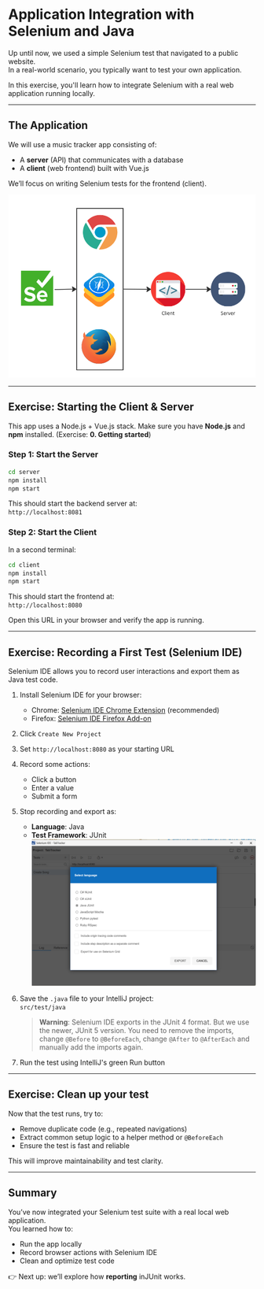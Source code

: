 # Application Integration with Selenium and Java

Up until now, we used a simple Selenium test that navigated to a public website.  
In a real-world scenario, you typically want to test your own application.

In this exercise, you'll learn how to integrate Selenium with a real web application running locally.

---

## The Application

We will use a music tracker app consisting of:
- A **server** (API) that communicates with a database
- A **client** (web frontend) built with Vue.js

We’ll focus on writing Selenium tests for the frontend (client).

![Inspect the driver element](./images/client_server.png)

---

## Exercise: Starting the Client & Server

This app uses a Node.js + Vue.js stack. Make sure you have **Node.js** and **npm** installed. (Exercise: **0. Getting started**)

### Step 1: Start the Server

```bash
cd server
npm install
npm start
```

This should start the backend server at:  
`http://localhost:8081`

### Step 2: Start the Client

In a second terminal:

```bash
cd client
npm install
npm start
```

This should start the frontend at:  
`http://localhost:8080`

Open this URL in your browser and verify the app is running.

---

## Exercise: Recording a First Test (Selenium IDE)

Selenium IDE allows you to record user interactions and export them as Java test code.

1. Install Selenium IDE for your browser:
   - Chrome: [Selenium IDE Chrome Extension](https://chrome.google.com/webstore/detail/selenium-ide/mooikfkahbdckldjjndioackbalphokd) (recommended)
   - Firefox: [Selenium IDE Firefox Add-on](https://addons.mozilla.org/en-US/firefox/addon/selenium-ide/)
2. Click `Create New Project`
3. Set `http://localhost:8080` as your starting URL
4. Record some actions:
   - Click a button
   - Enter a value
   - Submit a form
5. Stop recording and export as:
   - **Language**: Java
   - **Test Framework**: JUnit
   ![Inspect the driver element](./images/recorder_export.png)
6. Save the `.java` file to your IntelliJ project:  
   `src/test/java`
   > **Warning**: Selenium IDE exports in the JUnit 4 format. But we use the newer, JUnit 5 version. You need to remove the imports, change `@Before` to `@BeforeEach`, change `@After` to `@AfterEach` and manually add the imports again. 

7. Run the test using IntelliJ's green Run button

---

## Exercise: Clean up your test

Now that the test runs, try to:

- Remove duplicate code (e.g., repeated navigations)
- Extract common setup logic to a helper method or `@BeforeEach`
- Ensure the test is fast and reliable

This will improve maintainability and test clarity.

---

## Summary

You’ve now integrated your Selenium test suite with a real local web application.  
You learned how to:
- Run the app locally
- Record browser actions with Selenium IDE
- Clean and optimize test code

👉 Next up: we’ll explore how **reporting** inJUnit works. 